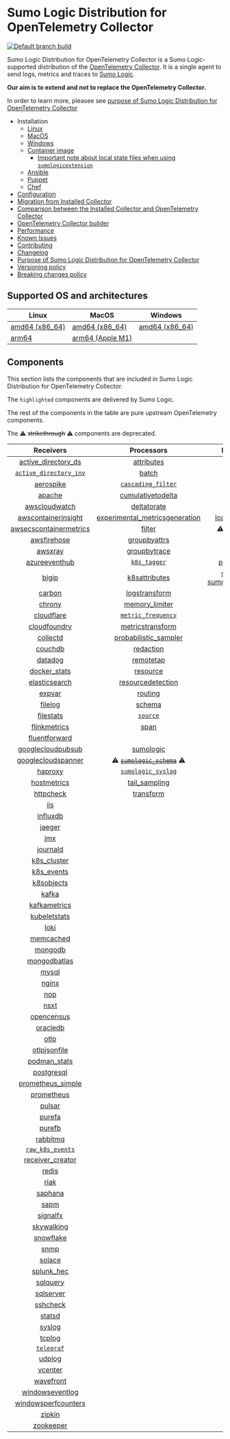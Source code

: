 # Sumo Logic Distribution for OpenTelemetry Collector

[![Default branch build](https://github.com/SumoLogic/sumologic-otel-collector/actions/workflows/dev_builds.yml/badge.svg)](https://github.com/SumoLogic/sumologic-otel-collector/actions/workflows/dev_builds.yml)

Sumo Logic Distribution for OpenTelemetry Collector is a Sumo Logic-supported distribution of the [OpenTelemetry Collector][otc_link].
It is a single agent to send logs, metrics and traces to [Sumo Logic][sumologic].

**Our aim is to extend and not to replace the OpenTelemetry Collector.**

In order to learn more, pleasee see [purpose of Sumo Logic Distribution for OpenTelemetry Collector][purpose]

[otc_link]: https://github.com/open-telemetry/opentelemetry-collector
[sumologic]: https://www.sumologic.com

- Installation
  - [Linux][linux_installation]
  - [MacOS][macos_installation]
  - [Windows][windows_installation]
  - [Container image](/docs/installation.md#container-image)
    - [Important note about local state files when using `sumologicextension`](/docs/installation.md#important-note-about-local-state-files-when-using-sumologicextension)
  - [Ansible](/docs/installation.md#ansible)
  - [Puppet](/docs/installation.md#puppet)
  - [Chef](/docs/installation.md#chef)
- [Configuration](docs/configuration.md)
- [Migration from Installed Collector](docs/migration.md)
- [Comparison between the Installed Collector and OpenTelemetry Collector](docs/comparison.md)
- [OpenTelemetry Collector builder](./otelcolbuilder/README.md)
- [Performance]
- [Known Issues][known issues]
- [Contributing](./CONTRIBUTING.md)
- [Changelog](./CHANGELOG.md)
- [Purpose of Sumo Logic Distribution for OpenTelemetry Collector][purpose]
- [Versioning policy][versioning]
- [Breaking changes policy][breaking]

[linux_installation]: https://help.sumologic.com/docs/send-data/opentelemetry-collector/install-collector-linux/
[macos_installation]: https://help.sumologic.com/docs/send-data/opentelemetry-collector/install-collector-macos/
[windows_installation]: https://help.sumologic.com/docs/send-data/opentelemetry-collector/install-collector-windows/
[performance]: https://help.sumologic.com/docs/send-data/opentelemetry-collector/#performance
[known issues]: https://help.sumologic.com/docs/send-data/opentelemetry-collector/troubleshooting-faq/#known-issues
[purpose]: https://help.sumologic.com/docs/send-data/opentelemetry-collector/sumo-logic-opentelemetry-vs-opentelemetry-upstream-relationship/
[versioning]: https://help.sumologic.com/docs/send-data/opentelemetry-collector/sumo-logic-opentelemetry-vs-opentelemetry-upstream-relationship/#versioning-policy
[breaking]: https://help.sumologic.com/docs/send-data/opentelemetry-collector/sumo-logic-opentelemetry-vs-opentelemetry-upstream-relationship/#versioning-policy

## Supported OS and architectures

| Linux                         | MacOS                         | Windows                     |
| ----------------------------- | ----------------------------- | --------------------------- |
| [amd64 (x86_64)][linux_amd64] | [amd64 (x86_64)][mac_amd64]   | [amd64 (x86_64)][win_amd64] |
| [arm64][linux_arm64]          | [arm64 (Apple M1)][mac_arm64] |                             |

[linux_amd64]: ./docs/installation.md#linux-on-amd64-x86-64
[linux_arm64]: ./docs/installation.md#linux-on-arm64
[mac_amd64]: ./docs/installation.md#macos-on-amd64-x86-64
[mac_arm64]: ./docs/installation.md#macos-on-arm64-apple-m1-x86-64
[win_amd64]: ./docs/installation.md#windows

## Components

This section lists the components that are included in Sumo Logic Distribution for OpenTelemetry Collector.

The `highlighted` components are delivered by Sumo Logic.

The rest of the components in the table are pure upstream OpenTelemetry components.

The ⚠️ ~~strikethrough~~ ⚠️ components are deprecated.

|                        Receivers                         |                          Processors                          |               Exporters                |                  Extensions                  |              Connectors               |
| :------------------------------------------------------: | :----------------------------------------------------------: | :------------------------------------: | :------------------------------------------: |:-------------------------------------:|
|     [active_directory_ds][activedirectorydsreceiver]     |              [attributes][attributesprocessor]               |         [awss3][awss3exporter]         |       [asapclient][asapauthextension]        |      [forward][forwardconnector]      |
|   [`active_directory_inv`][activedirectoryinvreceiver]   |                   [batch][batchprocessor]                    |        [carbon][carbonexporter]        |             [awsproxy][awsproxy]             |        [count][countconnector]        |
|              [aerospike][aerospikereceiver]              |        [`cascading_filter`][cascadingfilterprocessor]        |         [debug][debugexporter]         |       [basicauth][basicauthextension]        |   [exceptions][exceptionsconnector]   |
|                 [apache][apachereceiver]                 |       [cumulativetodelta][cumulativetodeltaprocessor]        |          [file][fileexporter]          | [bearertokenauth][bearertokenauthextension]  |     [failover][failoverconnector]     |
|          [awscloudwatch][awscloudwatchreceiver]          |             [deltatorate][deltatorateprocessor]              |         [kafka][kafkaexporter]         |           [db_storage][dbstorage]            |   [roundrobin][roundrobinconnector]   |
|    [awscontainerinsight][awscontainerinsightreceiver]    | [experimental_metricsgeneration][metricsgenerationprocessor] | [loadbalancing][loadbalancingexporter] |      [docker_observer][dockerobserver]       |      [routing][routingconnector]      |
| [awsecscontainermetrics][awsecscontainermetricsreceiver] |                  [filter][filterprocessor]                   |  ⚠️ ~~[logging][loggingexporter]~~ ⚠️  |         [ecs_observer][ecsobserver]          | [servicegraph][servicegraphconnector] |
|            [awsfirehose][awsfirehosereceiver]            |            [groupbyattrs][groupbyattrsprocessor]             |          [otlp][otlpexporter]          |     [ecs_task_observer][ecstaskobserver]     |  [spanmetrics][spanmetricsconnector]  |
|                [awsxray][awsxrayreceiver]                |            [groupbytrace][groupbytraceprocessor]             |      [otlphttp][otlphttpexporter]      |         [file_storage][filestorage]          |                                       |
|          [azureeventhub][azureeventhubreceiver]          |                 [`k8s_tagger`][k8sprocessor]                 |    [prometheus][prometheusexporter]    |   [headerssetter][headerssetterextension]    |                                       |
|                  [bigip][bigipreceiver]                  |           [k8sattributes][k8sattributesprocessor]            |    [sumologic] [sumologicexporter]    |     [health_check][healthcheckextension]     |                                       |
|                 [carbon][carbonreceiver]                 |           [logstransform][logstransformprocessor]            |        [syslog][syslogexporter]        |        [host_observer][hostobserver]         |                                       |
|                 [chrony][chronyreceiver]                 |           [memory_limiter][memorylimiterprocessor]           |           [nop][nopexporter]           |       [http_forwarder][httpforwarder]        |                                       |
|             [cloudflare][cloudflarereceiver]             |        [`metric_frequency`][metricfrequencyprocessor]        |                                        | [jaegerremotesampling][jaegerremotesampling] |                                       |
|           [cloudfoundry][cloudfoundryreceiver]           |        [metricstransform][metricstransformprocessor]         |                                        |         [k8s_observer][k8sobserver]          |                                       |
|               [collectd][collectdreceiver]               |    [probabilistic_sampler][probabilisticsamplerprocessor]    |                                        | ⚠️ ~~[memory_ballast][ballastextension]~~ ⚠️ |                                       |
|                [couchdb][couchdbreceiver]                |               [redaction][redactionprocessor]                |                                        |  [oauth2client][oauth2clientauthextension]   |                                       |
|                [datadog][datadogreceiver]                |               [remotetap][remotetapprocessor]                |                                        |          [oidc][oidcauthextension]           |                                       |
|           [docker_stats][dockerstatsreceiver]            |                [resource][resourceprocessor]                 |                                        |           [pprof][pprofextension]            |                                       |
|          [elasticsearch][elasticsearchreceiver]          |       [resourcedetection][resourcedetectionprocessor]        |                                        |       [sigv4auth][sigv4authextension]        |                                       |
|                 [expvar][expvarreceiver]                 |                 [routing][routingprocessor]                  |                                        |      [`sumologic`][sumologicextension]       |                                       |
|                [filelog][filelogreceiver]                |                  [schema][schemaprocessor]                   |                                        |          [zpages][zpagesextension]           |                                       |
|              [filestats][filestatsreceiver]              |                 [`source`][sourceprocessor]                  |                                        |                                              |                                       |
|           [flinkmetrics][flinkmetricsreceiver]           |                    [span][spanprocessor]                     |                                        |                                              |                                       |
|          [fluentforward][fluentforwardreceiver]          |                                                              |                                        |                                              |                                       |
|      [googlecloudpubsub][googlecloudpubsubreceiver]      |               [sumologic][sumologicprocessor]                |                                        |                                              |                                       |
|     [googlecloudspanner][googlecloudspannerreceiver]     |   ⚠️ ~~[`sumologic_schema`][sumologicschemaprocessor]~~ ⚠️   |                                        |                                              |                                       |
|                [haproxy][haproxyreceiver]                |        [`sumologic_syslog`][sumologicsyslogprocessor]        |                                        |                                              |                                       |
|            [hostmetrics][hostmetricsreceiver]            |            [tail_sampling][tailsamplingprocessor]            |                                        |                                              |                                       |
|              [httpcheck][httpcheckreceiver]              |               [transform][transformprocessor]                |                                        |                                              |                                       |
|                    [iis][iisreceiver]                    |                                                              |                                        |                                              |                                       |
|               [influxdb][influxdbreceiver]               |                                                              |                                        |                                              |                                       |
|                 [jaeger][jaegerreceiver]                 |                                                              |                                        |                                              |                                       |
|                    [jmx][jmxreceiver]                    |                                                              |                                        |                                              |                                       |
|               [journald][journaldreceiver]               |                                                              |                                        |                                              |                                       |
|            [k8s_cluster][k8sclusterreceiver]             |                                                              |                                        |                                              |                                       |
|             [k8s_events][k8seventsreceiver]              |                                                              |                                        |                                              |                                       |
|             [k8sobjects][k8sobjectsreceiver]             |                                                              |                                        |                                              |                                       |
|                  [kafka][kafkareceiver]                  |                                                              |                                        |                                              |                                       |
|           [kafkametrics][kafkametricsreceiver]           |                                                              |                                        |                                              |                                       |
|           [kubeletstats][kubeletstatsreceiver]           |                                                              |                                        |                                              |                                       |
|                   [loki][lokireceiver]                   |                                                              |                                        |                                              |                                       |
|              [memcached][memcachedreceiver]              |                                                              |                                        |                                              |                                       |
|                [mongodb][mongodbreceiver]                |                                                              |                                        |                                              |                                       |
|           [mongodbatlas][mongodbatlasreceiver]           |                                                              |                                        |                                              |                                       |
|                  [mysql][mysqlreceiver]                  |                                                              |                                        |                                              |                                       |
|                  [nginx][nginxreceiver]                  |                                                              |                                        |                                              |                                       |
|                    [nop][nopreceiver]                    |                                                              |                                        |                                              |                                       |
|                   [nsxt][nsxtreceiver]                   |                                                              |                                        |                                              |                                       |
|             [opencensus][opencensusreceiver]             |                                                              |                                        |                                              |                                       |
|               [oracledb][oracledbreceiver]               |                                                              |                                        |                                              |                                       |
|                   [otlp][otlpreceiver]                   |                                                              |                                        |                                              |                                       |
|           [otlpjsonfile][otlpjsonfilereceiver]           |                                                              |                                        |                                              |                                       |
|              [podman_stats][podmanreceiver]              |                                                              |                                        |                                              |                                       |
|             [postgresql][postgresqlreceiver]             |                                                              |                                        |                                              |                                       |
|      [prometheus_simple][simpleprometheusreceiver]       |                                                              |                                        |                                              |                                       |
|             [prometheus][prometheusreceiver]             |                                                              |                                        |                                              |                                       |
|                 [pulsar][pulsarreceiver]                 |                                                              |                                        |                                              |                                       |
|                 [purefa][purefareceiver]                 |                                                              |                                        |                                              |                                       |
|                 [purefb][purefbreceiver]                 |                                                              |                                        |                                              |                                       |
|               [rabbitmq][rabbitmqreceiver]               |                                                              |                                        |                                              |                                       |
|         [`raw_k8s_events`][rawk8seventsreceiver]         |                                                              |                                        |                                              |                                       |
|           [receiver_creator][receivercreator]            |                                                              |                                        |                                              |                                       |
|                  [redis][redisreceiver]                  |                                                              |                                        |                                              |                                       |
|                   [riak][riakreceiver]                   |                                                              |                                        |                                              |                                       |
|                [saphana][saphanareceiver]                |                                                              |                                        |                                              |                                       |
|                   [sapm][sapmreceiver]                   |                                                              |                                        |                                              |                                       |
|               [signalfx][signalfxreceiver]               |                                                              |                                        |                                              |                                       |
|             [skywalking][skywalkingreceiver]             |                                                              |                                        |                                              |                                       |
|              [snowflake][snowflakereceiver]              |                                                              |                                        |                                              |                                       |
|                   [snmp][snmpreceiver]                   |                                                              |                                        |                                              |                                       |
|                 [solace][solacereceiver]                 |                                                              |                                        |                                              |                                       |
|             [splunk_hec][splunkhecreceiver]              |                                                              |                                        |                                              |                                       |
|               [sqlquery][sqlqueryreceiver]               |                                                              |                                        |                                              |                                       |
|              [sqlserver][sqlserverreceiver]              |                                                              |                                        |                                              |                                       |
|               [sshcheck][sshcheckreceiver]               |                                                              |                                        |                                              |                                       |
|                 [statsd][statsdreceiver]                 |                                                              |                                        |                                              |                                       |
|                 [syslog][syslogreceiver]                 |                                                              |                                        |                                              |                                       |
|                 [tcplog][tcplogreceiver]                 |                                                              |                                        |                                              |                                       |
|              [`telegraf`][telegrafreceiver]              |                                                              |                                        |                                              |                                       |
|                 [udplog][udplogreceiver]                 |                                                              |                                        |                                              |                                       |
|                [vcenter][vcenterreceiver]                |                                                              |                                        |                                              |                                       |
|              [wavefront][wavefrontreceiver]              |                                                              |                                        |                                              |                                       |
|        [windowseventlog][windowseventlogreceiver]        |                                                              |                                        |                                              |                                       |
|    [windowsperfcounters][windowsperfcountersreceiver]    |                                                              |                                        |                                              |                                       |
|                 [zipkin][zipkinreceiver]                 |                                                              |                                        |                                              |                                       |
|              [zookeeper][zookeeperreceiver]              |                                                              |                                        |                                              |                                       |

[activedirectorydsreceiver]: https://github.com/open-telemetry/opentelemetry-collector-contrib/tree/v0.105.0/receiver/activedirectorydsreceiver
[activedirectoryinvreceiver]: ./pkg/receiver/activedirectoryinvreceiver
[aerospikereceiver]: https://github.com/open-telemetry/opentelemetry-collector-contrib/tree/v0.105.0/receiver/aerospikereceiver
[apachereceiver]: https://github.com/open-telemetry/opentelemetry-collector-contrib/tree/v0.105.0/receiver/apachereceiver
[awscloudwatchreceiver]: https://github.com/open-telemetry/opentelemetry-collector-contrib/tree/v0.105.0/receiver/awscloudwatchreceiver
[awscontainerinsightreceiver]: https://github.com/open-telemetry/opentelemetry-collector-contrib/tree/v0.105.0/receiver/awscontainerinsightreceiver
[awsecscontainermetricsreceiver]: https://github.com/open-telemetry/opentelemetry-collector-contrib/tree/v0.105.0/receiver/awsecscontainermetricsreceiver
[awsfirehosereceiver]: https://github.com/open-telemetry/opentelemetry-collector-contrib/tree/v0.105.0/receiver/awsfirehosereceiver
[awsxrayreceiver]: https://github.com/open-telemetry/opentelemetry-collector-contrib/tree/v0.105.0/receiver/awsxrayreceiver
[azureeventhubreceiver]: https://github.com/open-telemetry/opentelemetry-collector-contrib/tree/v0.105.0/receiver/azureeventhubreceiver
[bigipreceiver]: https://github.com/open-telemetry/opentelemetry-collector-contrib/tree/v0.105.0/receiver/bigipreceiver
[carbonreceiver]: https://github.com/open-telemetry/opentelemetry-collector-contrib/tree/v0.105.0/receiver/carbonreceiver
[chronyreceiver]: https://github.com/open-telemetry/opentelemetry-collector-contrib/tree/v0.105.0/receiver/chronyreceiver
[cloudfoundryreceiver]: https://github.com/open-telemetry/opentelemetry-collector-contrib/tree/v0.105.0/receiver/cloudfoundryreceiver
[cloudflarereceiver]: https://github.com/open-telemetry/opentelemetry-collector-contrib/tree/v0.105.0/receiver/cloudflarereceiver
[collectdreceiver]: https://github.com/open-telemetry/opentelemetry-collector-contrib/tree/v0.105.0/receiver/collectdreceiver
[couchdbreceiver]: https://github.com/open-telemetry/opentelemetry-collector-contrib/tree/v0.105.0/receiver/couchdbreceiver
[datadogreceiver]: https://github.com/open-telemetry/opentelemetry-collector-contrib/tree/v0.105.0/receiver/datadogreceiver
[dockerstatsreceiver]: https://github.com/open-telemetry/opentelemetry-collector-contrib/tree/v0.105.0/receiver/dockerstatsreceiver
[elasticsearchreceiver]: https://github.com/open-telemetry/opentelemetry-collector-contrib/tree/v0.105.0/receiver/elasticsearchreceiver
[expvarreceiver]: https://github.com/open-telemetry/opentelemetry-collector-contrib/tree/v0.105.0/receiver/expvarreceiver
[filelogreceiver]: https://github.com/open-telemetry/opentelemetry-collector-contrib/tree/v0.105.0/receiver/filelogreceiver
[filestatsreceiver]: https://github.com/open-telemetry/opentelemetry-collector-contrib/tree/v0.105.0/receiver/filestatsreceiver
[flinkmetricsreceiver]: https://github.com/open-telemetry/opentelemetry-collector-contrib/tree/v0.105.0/receiver/flinkmetricsreceiver
[fluentforwardreceiver]: https://github.com/open-telemetry/opentelemetry-collector-contrib/tree/v0.105.0/receiver/fluentforwardreceiver
[googlecloudpubsubreceiver]: https://github.com/open-telemetry/opentelemetry-collector-contrib/tree/v0.105.0/receiver/googlecloudpubsubreceiver
[googlecloudspannerreceiver]: https://github.com/open-telemetry/opentelemetry-collector-contrib/tree/v0.105.0/receiver/googlecloudspannerreceiver
[haproxyreceiver]: https://github.com/open-telemetry/opentelemetry-collector-contrib/tree/v0.105.0/receiver/haproxyreceiver
[hostmetricsreceiver]: https://github.com/open-telemetry/opentelemetry-collector-contrib/tree/v0.105.0/receiver/hostmetricsreceiver
[httpcheckreceiver]: https://github.com/open-telemetry/opentelemetry-collector-contrib/tree/v0.105.0/receiver/httpcheckreceiver
[iisreceiver]: https://github.com/open-telemetry/opentelemetry-collector-contrib/tree/v0.105.0/receiver/iisreceiver
[influxdbreceiver]: https://github.com/open-telemetry/opentelemetry-collector-contrib/tree/v0.105.0/receiver/influxdbreceiver
[jaegerreceiver]: https://github.com/open-telemetry/opentelemetry-collector-contrib/tree/v0.105.0/receiver/jaegerreceiver
[jmxreceiver]: https://github.com/open-telemetry/opentelemetry-collector-contrib/tree/v0.105.0/receiver/jmxreceiver
[journaldreceiver]: https://github.com/open-telemetry/opentelemetry-collector-contrib/tree/v0.105.0/receiver/journaldreceiver
[k8sclusterreceiver]: https://github.com/open-telemetry/opentelemetry-collector-contrib/tree/v0.105.0/receiver/k8sclusterreceiver
[k8seventsreceiver]: https://github.com/open-telemetry/opentelemetry-collector-contrib/tree/v0.105.0/receiver/k8seventsreceiver
[k8sobjectsreceiver]: https://github.com/open-telemetry/opentelemetry-collector-contrib/tree/v0.105.0/receiver/k8sobjectsreceiver
[kafkareceiver]: https://github.com/open-telemetry/opentelemetry-collector-contrib/tree/v0.105.0/receiver/kafkareceiver
[kafkametricsreceiver]: https://github.com/open-telemetry/opentelemetry-collector-contrib/tree/v0.105.0/receiver/kafkametricsreceiver
[kubeletstatsreceiver]: https://github.com/open-telemetry/opentelemetry-collector-contrib/tree/v0.105.0/receiver/kubeletstatsreceiver
[lokireceiver]: https://github.com/open-telemetry/opentelemetry-collector-contrib/tree/v0.105.0/receiver/lokireceiver
[memcachedreceiver]: https://github.com/open-telemetry/opentelemetry-collector-contrib/tree/v0.105.0/receiver/memcachedreceiver
[mongodbreceiver]: https://github.com/open-telemetry/opentelemetry-collector-contrib/tree/v0.105.0/receiver/mongodbreceiver
[mongodbatlasreceiver]: https://github.com/open-telemetry/opentelemetry-collector-contrib/tree/v0.105.0/receiver/mongodbatlasreceiver
[mysqlreceiver]: https://github.com/open-telemetry/opentelemetry-collector-contrib/tree/v0.105.0/receiver/mysqlreceiver
[nginxreceiver]: https://github.com/open-telemetry/opentelemetry-collector-contrib/tree/v0.105.0/receiver/nginxreceiver
[nopreceiver]: https://github.com/open-telemetry/opentelemetry-collector/tree/v0.105.0/receiver/nopreceiver
[nsxtreceiver]: https://github.com/open-telemetry/opentelemetry-collector-contrib/tree/v0.105.0/receiver/nsxtreceiver
[opencensusreceiver]: https://github.com/open-telemetry/opentelemetry-collector-contrib/tree/v0.105.0/receiver/opencensusreceiver
[oracledbreceiver]: https://github.com/open-telemetry/opentelemetry-collector-contrib/tree/v0.105.0/receiver/oracledbreceiver
[otlpreceiver]: https://github.com/open-telemetry/opentelemetry-collector/tree/v0.105.0/receiver/otlpreceiver
[otlpjsonfilereceiver]: https://github.com/open-telemetry/opentelemetry-collector-contrib/tree/v0.105.0/receiver/otlpjsonfilereceiver
[podmanreceiver]: https://github.com/open-telemetry/opentelemetry-collector-contrib/tree/v0.105.0/receiver/podmanreceiver
[postgresqlreceiver]: https://github.com/open-telemetry/opentelemetry-collector-contrib/tree/v0.105.0/receiver/postgresqlreceiver
[simpleprometheusreceiver]: https://github.com/open-telemetry/opentelemetry-collector-contrib/tree/v0.105.0/receiver/simpleprometheusreceiver
[prometheusreceiver]: https://github.com/open-telemetry/opentelemetry-collector-contrib/tree/v0.105.0/receiver/prometheusreceiver
[pulsarreceiver]: https://github.com/open-telemetry/opentelemetry-collector-contrib/tree/v0.105.0/receiver/pulsarreceiver
[purefareceiver]: https://github.com/open-telemetry/opentelemetry-collector-contrib/tree/v0.105.0/receiver/purefareceiver
[purefbreceiver]: https://github.com/open-telemetry/opentelemetry-collector-contrib/tree/v0.105.0/receiver/purefbreceiver
[rabbitmqreceiver]: https://github.com/open-telemetry/opentelemetry-collector-contrib/tree/v0.105.0/receiver/rabbitmqreceiver
[rawk8seventsreceiver]: ./pkg/receiver/rawk8seventsreceiver
[receivercreator]: https://github.com/open-telemetry/opentelemetry-collector-contrib/tree/v0.105.0/receiver/receivercreator
[redisreceiver]: https://github.com/open-telemetry/opentelemetry-collector-contrib/tree/v0.105.0/receiver/redisreceiver
[riakreceiver]: https://github.com/open-telemetry/opentelemetry-collector-contrib/tree/v0.105.0/receiver/riakreceiver
[saphanareceiver]: https://github.com/open-telemetry/opentelemetry-collector-contrib/tree/v0.105.0/receiver/saphanareceiver
[sapmreceiver]: https://github.com/open-telemetry/opentelemetry-collector-contrib/tree/v0.105.0/receiver/sapmreceiver
[signalfxreceiver]: https://github.com/open-telemetry/opentelemetry-collector-contrib/tree/v0.105.0/receiver/signalfxreceiver
[skywalkingreceiver]: https://github.com/open-telemetry/opentelemetry-collector-contrib/tree/v0.105.0/receiver/skywalkingreceiver
[snmpreceiver]: https://github.com/open-telemetry/opentelemetry-collector-contrib/tree/v0.105.0/receiver/snmpreceiver
[snowflakereceiver]: https://github.com/open-telemetry/opentelemetry-collector-contrib/tree/v0.105.0/receiver/snowflakereceiver
[solacereceiver]: https://github.com/open-telemetry/opentelemetry-collector-contrib/tree/v0.105.0/receiver/solacereceiver
[splunkhecreceiver]: https://github.com/open-telemetry/opentelemetry-collector-contrib/tree/v0.105.0/receiver/splunkhecreceiver
[sqlqueryreceiver]: https://github.com/open-telemetry/opentelemetry-collector-contrib/tree/v0.105.0/receiver/sqlqueryreceiver
[sqlserverreceiver]: https://github.com/open-telemetry/opentelemetry-collector-contrib/tree/v0.105.0/receiver/sqlserverreceiver
[sshcheckreceiver]: https://github.com/open-telemetry/opentelemetry-collector-contrib/tree/v0.105.0/receiver/sshcheckreceiver
[statsdreceiver]: https://github.com/open-telemetry/opentelemetry-collector-contrib/tree/v0.105.0/receiver/statsdreceiver
[syslogreceiver]: https://github.com/open-telemetry/opentelemetry-collector-contrib/tree/v0.105.0/receiver/syslogreceiver
[tcplogreceiver]: https://github.com/open-telemetry/opentelemetry-collector-contrib/tree/v0.105.0/receiver/tcplogreceiver
[telegrafreceiver]: ./pkg/receiver/telegrafreceiver
[udplogreceiver]: https://github.com/open-telemetry/opentelemetry-collector-contrib/tree/v0.105.0/receiver/udplogreceiver
[vcenterreceiver]: https://github.com/open-telemetry/opentelemetry-collector-contrib/tree/v0.105.0/receiver/vcenterreceiver
[wavefrontreceiver]: https://github.com/open-telemetry/opentelemetry-collector-contrib/tree/v0.105.0/receiver/wavefrontreceiver
[windowseventlogreceiver]: https://github.com/open-telemetry/opentelemetry-collector-contrib/tree/v0.105.0/receiver/windowseventlogreceiver
[windowsperfcountersreceiver]: https://github.com/open-telemetry/opentelemetry-collector-contrib/tree/v0.105.0/receiver/windowsperfcountersreceiver
[zipkinreceiver]: https://github.com/open-telemetry/opentelemetry-collector-contrib/tree/v0.105.0/receiver/zipkinreceiver
[zookeeperreceiver]: https://github.com/open-telemetry/opentelemetry-collector-contrib/tree/v0.105.0/receiver/zookeeperreceiver
[attributesprocessor]: https://github.com/open-telemetry/opentelemetry-collector-contrib/tree/v0.105.0/processor/attributesprocessor
[batchprocessor]: https://github.com/open-telemetry/opentelemetry-collector/tree/v0.105.0/processor/batchprocessor
[cascadingfilterprocessor]: ./pkg/processor/cascadingfilterprocessor
[cumulativetodeltaprocessor]: https://github.com/open-telemetry/opentelemetry-collector-contrib/tree/v0.105.0/processor/cumulativetodeltaprocessor
[deltatorateprocessor]: https://github.com/open-telemetry/opentelemetry-collector-contrib/tree/v0.105.0/processor/deltatorateprocessor
[metricsgenerationprocessor]: https://github.com/open-telemetry/opentelemetry-collector-contrib/tree/v0.105.0/processor/metricsgenerationprocessor
[filterprocessor]: https://github.com/open-telemetry/opentelemetry-collector-contrib/tree/v0.105.0/processor/filterprocessor
[groupbyattrsprocessor]: https://github.com/open-telemetry/opentelemetry-collector-contrib/tree/v0.105.0/processor/groupbyattrsprocessor
[groupbytraceprocessor]: https://github.com/open-telemetry/opentelemetry-collector-contrib/tree/v0.105.0/processor/groupbytraceprocessor
[k8sprocessor]: ./pkg/processor/k8sprocessor
[k8sattributesprocessor]: https://github.com/open-telemetry/opentelemetry-collector-contrib/tree/v0.105.0/processor/k8sattributesprocessor
[logstransformprocessor]: https://github.com/open-telemetry/opentelemetry-collector-contrib/tree/v0.105.0/processor/logstransformprocessor
[memorylimiterprocessor]: https://github.com/open-telemetry/opentelemetry-collector/tree/v0.105.0/processor/memorylimiterprocessor
[metricfrequencyprocessor]: ./pkg/processor/metricfrequencyprocessor
[metricstransformprocessor]: https://github.com/open-telemetry/opentelemetry-collector-contrib/tree/v0.105.0/processor/metricstransformprocessor
[probabilisticsamplerprocessor]: https://github.com/open-telemetry/opentelemetry-collector-contrib/tree/v0.105.0/processor/probabilisticsamplerprocessor
[redactionprocessor]: https://github.com/open-telemetry/opentelemetry-collector-contrib/tree/v0.105.0/processor/redactionprocessor
[remotetapprocessor]: https://github.com/open-telemetry/opentelemetry-collector-contrib/tree/v0.105.0/processor/remotetapprocessor
[resourceprocessor]: https://github.com/open-telemetry/opentelemetry-collector-contrib/tree/v0.105.0/processor/resourceprocessor
[resourcedetectionprocessor]: https://github.com/open-telemetry/opentelemetry-collector-contrib/tree/v0.105.0/processor/resourcedetectionprocessor
[routingprocessor]: https://github.com/open-telemetry/opentelemetry-collector-contrib/tree/v0.105.0/processor/routingprocessor
[schemaprocessor]: https://github.com/open-telemetry/opentelemetry-collector-contrib/tree/v0.105.0/processor/schemaprocessor
[sourceprocessor]: ./pkg/processor/sourceprocessor
[spanprocessor]: https://github.com/open-telemetry/opentelemetry-collector-contrib/tree/v0.105.0/processor/spanprocessor
[sumologicprocessor]: https://github.com/open-telemetry/opentelemetry-collector-contrib/tree/v0.105.0/processor/sumologicprocessor
[sumologicschemaprocessor]: ./pkg/processor/sumologicschemaprocessor
[sumologicsyslogprocessor]: ./pkg/processor/sumologicsyslogprocessor
[tailsamplingprocessor]: https://github.com/open-telemetry/opentelemetry-collector-contrib/tree/v0.105.0/processor/tailsamplingprocessor
[transformprocessor]: https://github.com/open-telemetry/opentelemetry-collector-contrib/tree/v0.105.0/processor/transformprocessor
[awss3exporter]: https://github.com/open-telemetry/opentelemetry-collector-contrib/tree/v0.105.0/exporter/awss3exporter
[carbonexporter]: https://github.com/open-telemetry/opentelemetry-collector-contrib/tree/v0.105.0/exporter/carbonexporter
[debugexporter]: https://github.com/open-telemetry/opentelemetry-collector/tree/v0.105.0/exporter/debugexporter
[fileexporter]: https://github.com/open-telemetry/opentelemetry-collector-contrib/tree/v0.105.0/exporter/fileexporter
[kafkaexporter]: https://github.com/open-telemetry/opentelemetry-collector-contrib/tree/v0.105.0/exporter/kafkaexporter
[loadbalancingexporter]: https://github.com/open-telemetry/opentelemetry-collector-contrib/tree/v0.105.0/exporter/loadbalancingexporter
[loggingexporter]: https://github.com/open-telemetry/opentelemetry-collector/tree/v0.105.0/exporter/loggingexporter
[nopexporter]: https://github.com/open-telemetry/opentelemetry-collector/tree/v0.105.0/exporter/nopexporter
[otlpexporter]: https://github.com/open-telemetry/opentelemetry-collector/tree/v0.105.0/exporter/otlpexporter
[otlphttpexporter]: https://github.com/open-telemetry/opentelemetry-collector/tree/v0.105.0/exporter/otlphttpexporter
[prometheusexporter]: https://github.com/open-telemetry/opentelemetry-collector-contrib/tree/v0.105.0/exporter/prometheusexporter
[sumologicexporter]: https://github.com/open-telemetry/opentelemetry-collector-contrib/tree/v0.105.0/exporter/sumologicexporter
[syslogexporter]: https://github.com/open-telemetry/opentelemetry-collector-contrib/tree/v0.105.0/exporter/syslogexporter
[asapauthextension]: https://github.com/open-telemetry/opentelemetry-collector-contrib/tree/v0.105.0/extension/asapauthextension
[awsproxy]: https://github.com/open-telemetry/opentelemetry-collector-contrib/tree/v0.105.0/extension/awsproxy
[basicauthextension]: https://github.com/open-telemetry/opentelemetry-collector-contrib/tree/v0.105.0/extension/basicauthextension
[bearertokenauthextension]: https://github.com/open-telemetry/opentelemetry-collector-contrib/tree/v0.105.0/extension/bearertokenauthextension
[dbstorage]: https://github.com/open-telemetry/opentelemetry-collector-contrib/tree/v0.105.0/extension/storage/dbstorage
[dockerobserver]: https://github.com/open-telemetry/opentelemetry-collector-contrib/tree/v0.105.0/extension/observer/dockerobserver
[ecsobserver]: https://github.com/open-telemetry/opentelemetry-collector-contrib/tree/v0.105.0/extension/observer/ecsobserver
[ecstaskobserver]: https://github.com/open-telemetry/opentelemetry-collector-contrib/tree/v0.105.0/extension/observer/ecstaskobserver
[filestorage]: https://github.com/open-telemetry/opentelemetry-collector-contrib/tree/v0.105.0/extension/storage/filestorage
[headerssetterextension]: https://github.com/open-telemetry/opentelemetry-collector-contrib/tree/v0.105.0/extension/headerssetterextension
[healthcheckextension]: https://github.com/open-telemetry/opentelemetry-collector-contrib/tree/v0.105.0/extension/healthcheckextension
[hostobserver]: https://github.com/open-telemetry/opentelemetry-collector-contrib/tree/v0.105.0/extension/observer/hostobserver
[httpforwarder]: https://github.com/open-telemetry/opentelemetry-collector-contrib/tree/v0.105.0/extension/httpforwarderextension
[jaegerremotesampling]: https://github.com/open-telemetry/opentelemetry-collector-contrib/tree/v0.105.0/extension/jaegerremotesampling
[k8sobserver]: https://github.com/open-telemetry/opentelemetry-collector-contrib/tree/v0.105.0/extension/observer/k8sobserver
[ballastextension]: https://github.com/open-telemetry/opentelemetry-collector/tree/v0.105.0/extension/ballastextension
[oauth2clientauthextension]: https://github.com/open-telemetry/opentelemetry-collector-contrib/tree/v0.105.0/extension/oauth2clientauthextension
[oidcauthextension]: https://github.com/open-telemetry/opentelemetry-collector-contrib/tree/v0.105.0/extension/oidcauthextension
[pprofextension]: https://github.com/open-telemetry/opentelemetry-collector-contrib/tree/v0.105.0/extension/pprofextension
[sigv4authextension]: https://github.com/open-telemetry/opentelemetry-collector-contrib/tree/v0.105.0/extension/sigv4authextension
[sumologicextension]: ./pkg/extension/sumologicextension
[zpagesextension]: https://github.com/open-telemetry/opentelemetry-collector/tree/v0.105.0/extension/zpagesextension
[forwardconnector]: https://github.com/open-telemetry/opentelemetry-collector/tree/v0.105.0/connector/forwardconnector
[countconnector]: https://github.com/open-telemetry/opentelemetry-collector-contrib/tree/v0.105.0/connector/countconnector
[failoverconnector]: https://github.com/open-telemetry/opentelemetry-collector-contrib/tree/v0.105.0/connector/failoverconnector
[exceptionsconnector]: https://github.com/open-telemetry/opentelemetry-collector-contrib/tree/v0.105.0/connector/exceptionsconnector
[roundrobinconnector]: https://github.com/open-telemetry/opentelemetry-collector-contrib/tree/v0.105.0/connector/roundrobinconnector
[routingconnector]: https://github.com/open-telemetry/opentelemetry-collector-contrib/tree/v0.105.0/connector/routingconnector
[servicegraphconnector]: https://github.com/open-telemetry/opentelemetry-collector-contrib/tree/v0.105.0/connector/servicegraphconnector
[spanmetricsconnector]: https://github.com/open-telemetry/opentelemetry-collector-contrib/tree/v0.105.0/connector/spanmetricsconnector

